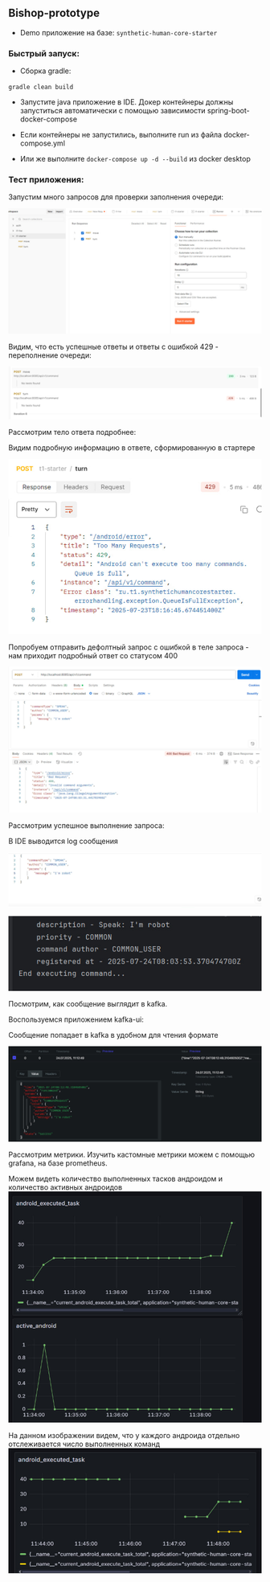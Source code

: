 ## Bishop-prototype

- Demo приложение на базе:
``synthetic-human-core-starter``

### Быстрый запуск:

- Сборка gradle:

``gradle clean build``

- Запустите java приложение в IDE.
Докер контейнеры должны запуститься автоматически
с помощью зависимости spring-boot-docker-compose

- Если контейнеры не запустились,
выполните run из файла docker-compose.yml

- Или же выполните
``docker-compose up -d --build``
из docker desktop

### Тест приложения:

Запустим много запросов для проверки
заполнения очереди:

![Postman](img/img.png)

Видим, что есть успешные ответы и
ответы с ошибкой 429 - переполнение очереди:

![Postman](img/img_1.png)

Рассмотрим тело ответа подробнее: 

Видим подробную информацию в ответе,
сформированную в стартере

![Postman](img/img_2.png)

Попробуем отправить дефолтный
запрос с ошибкой в теле запроса -
нам приходит подробный ответ со статусом 400

![Postman](img/img_3.png)

Рассмотрим успешное выполнение запроса:

В IDE выводится log сообщения

![Postman](img/img_4.png)

![IDE](img/img_5.png)

Посмотрим, как сообщение выглядит в kafka.

Воспользуемся приложением kafka-ui:

Сообщение попадает в kafka в удобном
для чтения формате

![Kafka](img/img_6.png)

Рассмотрим метрики. Изучить кастомные метрики
можем с помощью grafana, на базе prometheus. 

Можем видеть количество
выполненных тасков андроидом и
количество активных андроидов
![Grafana](img/img_7.png)

На данном изображении видем, что у каждого
андроида отдельно отслеживается
число выполненных команд
![Grafana](img/img_8.png)
